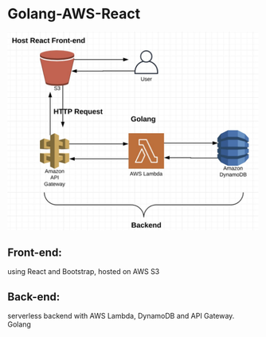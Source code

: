 # Golang-AWS-React

![alt text](https://raw.githubusercontent.com/bene802/Golang-AWS-React/master/im.jpg)


## Front-end: 
using React and Bootstrap, hosted on AWS S3

## Back-end: 
serverless backend with AWS Lambda, DynamoDB and API Gateway. Golang 

